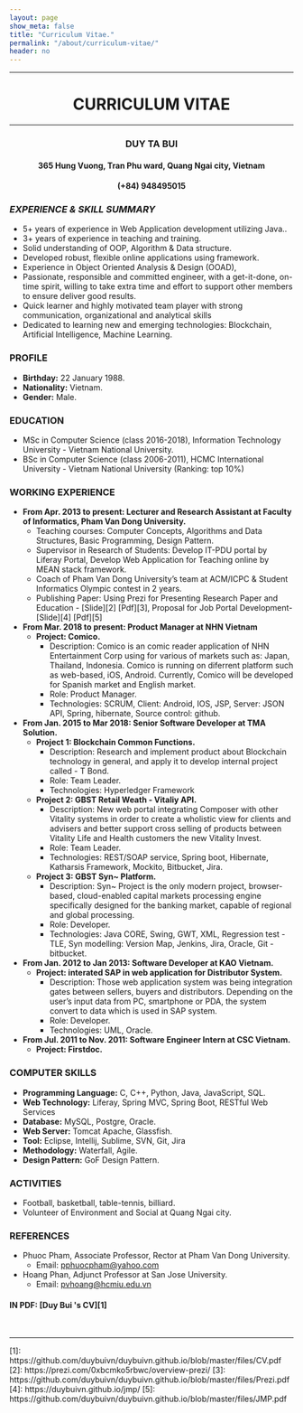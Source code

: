 ```yaml
---
layout: page
show_meta: false
title: "Curriculum Vitae."
permalink: "/about/curriculum-vitae/"
header: no
---
```

<center>
	<div>
		<hr>
		<h1><b>CURRICULUM VITAE</b></h1>
		<hr>
		<h3><b>DUY TA BUI</b></h3>
		<h4>365 Hung Vuong, Tran Phu ward, Quang Ngai city, Vietnam</h4>
		<h4>(+84) 948495015</h4>
	</div>
</center>

### ***EXPERIENCE & SKILL SUMMARY***
- 5+ years of experience in Web Application development utilizing Java..
- 3+ years of experience in teaching and training.
- Solid understanding of OOP, Algorithm & Data structure.
- Developed robust, flexible online applications using framework.
- Experience in Object Oriented Analysis & Design (OOAD),
- Passionate, responsible and committed engineer, with a get-it-done, on-time spirit, willing to take extra time and effort to support other members to ensure deliver good results.
- Quick learner and highly motivated team player with strong communication, organizational and analytical skills
- Dedicated to learning new and emerging technologies: Blockchain, Artificial Intelligence, Machine Learning.

### **PROFILE**
- **Birthday:** 22 January 1988.
- **Nationality:** Vietnam.
- **Gender:** Male.

### **EDUCATION**
- MSc in Computer Science (class 2016-2018), Information Technology University - Vietnam National University.
- BSc in Computer Science (class 2006-2011), HCMC International University - Vietnam National University (Ranking: top 10%)

### **WORKING EXPERIENCE**
- **From Apr. 2013 to present: Lecturer and Research Assistant at Faculty of Informatics, Pham Van Dong University.**
    - Teaching courses: Computer Concepts, Algorithms and Data Structures, Basic Programming, Design Pattern. 
    - Supervisor in Research of Students: Develop IT-PDU portal by Liferay Portal, Develop Web Application for Teaching online by MEAN stack framework.
    - Coach of Pham Van Dong University’s team at ACM/ICPC & Student Informatics Olympic contest in 2 years. 
	- Publishing Paper: Using Prezi for Presenting Research Paper and Education - [Slide][2] [Pdf][3], Proposal for Job Portal Development- [Slide][4] [Pdf][5]
- **From Mar. 2018 to present: Product Manager at NHN Vietnam**
	- **Project: Comico.**
	    -   Description: Comico is an comic reader application of NHN Entertainment Corp using for various of markets such as: Japan, Thailand, Indonesia. Comico is running on diferrent platform such as web-based, iOS, Android. Currently, Comico will be developed for Spanish market and English market. 
	    -   Role: Product Manager. 
	    -   Technologies: SCRUM, Client: Android, IOS, JSP, Server: JSON API, Spring, hibernate, Source control: github. 
- **From Jan. 2015 to Mar 2018: Senior Software Developer at TMA Solution.**
    - **Project 1: Blockchain Common Functions.**
	    -   Description:  Research and implement product about Blockchain technology in general, and apply it to develop internal project called - T Bond.
	    -   Role: Team Leader.
	    -   Technologies: Hyperledger Framework
	- **Project 2: GBST Retail Weath - Vitaliy API.**
	    -   Description: New web portal integrating Composer with other Vitality systems in order to create a wholistic view for clients and advisers and better support cross selling of products between Vitality Life and Health customers the new Vitality Invest.
	    -   Role: Team Leader.
	    -   Technologies: REST/SOAP service, Spring boot, Hibernate, Katharsis Framework, Mockito, Bitbucket, Jira. 
	- **Project 3: GBST Syn~ Platform.**
	    -   Description: Syn~ Project is the only modern project, browser-based, cloud-enabled capital markets processing engine specifically designed for the banking market, capable of regional and global processing.
	    -   Role: Developer.
	    -   Technologies: Java CORE, Swing, GWT, XML, Regression test - TLE, Syn modelling: Version Map, Jenkins, Jira, Oracle, Git - bitbucket.
- **From Jan. 2012 to Jan 2013: Software Developer at KAO Vietnam.**
	- **Project: interated SAP in web application for Distributor System.**
	    -   Description: Those web application system was being integration gates between sellers, buyers and distributors. Depending on the user’s input data from PC, smartphone or PDA, the system convert to data which is used in SAP system. 
	    -   Role: Developer. 
	    -   Technologies: UML, Oracle. 
- **From Jul. 2011 to Nov. 2011: Software Engineer Intern at CSC Vietnam.**
	- **Project: Firstdoc.**

### **COMPUTER SKILLS**
- **Programming Language:** C, C++, Python, Java, JavaScript, SQL.
- **Web Technology:** Liferay, Spring MVC, Spring Boot, RESTful Web Services
- **Database:** MySQL, Postgre, Oracle.
- **Web Server:** Tomcat Apache, Glassfish.
- **Tool:** Eclipse, Intellij, Sublime, SVN, Git, Jira
- **Methodology:** Waterfall, Agile.
- **Design Pattern:** GoF Design Pattern. 

### **ACTIVITIES**
-	Football, basketball, table-tennis, billiard.
- 	Volunteer of Environment and Social at Quang Ngai city.

### **REFERENCES**
-	Phuoc Pham, Associate Professor, Rector at Pham Van Dong University.
	- Email: pphuocpham@yahoo.com 
-	Hoang Phan, Adjunct Professor at San Jose University. 
	- Email: pvhoang@hcmiu.edu.vn

#### IN PDF: [Duy Bui 's CV][1]
<br>
<hr>
 [1]: https://github.com/duybuivn/duybuivn.github.io/blob/master/files/CV.pdf
 [2]: https://prezi.com/0xbcmko5rbwc/overview-prezi/
 [3]: https://github.com/duybuivn/duybuivn.github.io/blob/master/files/Prezi.pdf
 [4]: https://duybuivn.github.io/jmp/
 [5]: https://github.com/duybuivn/duybuivn.github.io/blob/master/files/JMP.pdf